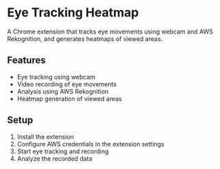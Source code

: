 # Eye Tracking Heatmap

A Chrome extension that tracks eye movements using webcam and AWS Rekognition, and generates heatmaps of viewed areas.

## Features
- Eye tracking using webcam
- Video recording of eye movements
- Analysis using AWS Rekognition
- Heatmap generation of viewed areas

## Setup
1. Install the extension
2. Configure AWS credentials in the extension settings
3. Start eye tracking and recording
4. Analyze the recorded data

